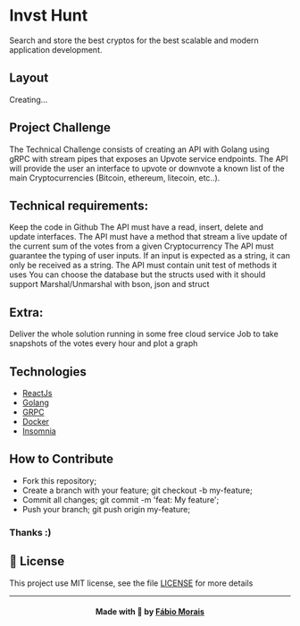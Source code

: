 # Invst Hunt

 Search and store the best cryptos for the best scalable and modern application development.
 
 ## Layout

Creating...
<!-- ![Stack Hunt](https://github.com/famorai/stack-hunt/blob/master/Gif%20Readme-1.gif) ![Stack Hunt](https://github.com/famorai/stack-hunt/blob/master/Gif%20Readme.gif) -->

## Project Challenge
  
  The Technical Challenge consists of creating an API with Golang using gRPC with stream pipes that exposes an Upvote service endpoints. The API will provide the user an interface to upvote or downvote a known list of the main Cryptocurrencies (Bitcoin, ethereum, litecoin, etc..).

## Technical requirements:

Keep the code in Github
The API must have a read, insert, delete and update interfaces.
The API must have a method that stream a live update of the current sum of the votes from a given Cryptocurrency
The API must guarantee the typing of user inputs. If an input is expected as a string, it can only be received as a string.
The API must contain unit test of methods it uses
You can choose the database but the structs used with it should support Marshal/Unmarshal with bson, json and struct

## Extra:

Deliver the whole solution running in some free cloud service
Job to take snapshots of the votes every hour and plot a graph
      
## Technologies

   * [ReactJs](https://reactjs.org/)
   * [Golang](https://golang.org/)
   * [GRPC](https://grpc.io/)
   * [Docker](https://www.docker.com/)
   * [Insomnia](https://insomnia.rest)
   <!-- * [NodeJs](https://nodejs.org/en/)
   * [Axios](https://github.com/axios/axios)
   * [Mongo Db](https://www.mongodb.com/) -->
   
   
## How to Contribute

   * Fork this repository; 
   * Create a branch with your feature; git checkout -b my-feature;
   * Commit all changes; git commit -m 'feat: My feature';
   * Push your branch; git push origin my-feature;

 ### Thanks :)

## :memo: License

This project use MIT license, see the file [LICENSE](.github/LICENSE.md) for more details

---

<h4 align="center">
    Made with 💜 by <a href="https://www.linkedin.com/in/f%C3%A1bio-morais-b34a2729/" target="_blank">Fábio Morais</a>
</h4>




